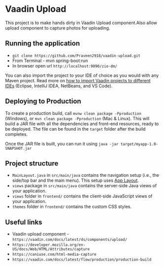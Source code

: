 # Vaadin Upload

This project is to make hands dirty in Vaadin Upload component.Also allow upload component to capture photos for uploading.

## Running the application

- `git clone https://github.com/Praveen2918/vaadin-upload.git`
- From Terminal - mvn spring-boot:run
- In browser open url `http://localhost:9090/zio-dm/`

You can also import the project to your IDE of choice as you would with any
Maven project. Read more on [how to import Vaadin projects to different 
IDEs](https://vaadin.com/docs/latest/flow/guide/step-by-step/importing) (Eclipse, IntelliJ IDEA, NetBeans, and VS Code).

## Deploying to Production

To create a production build, call `mvnw clean package -Pproduction` (Windows),
or `mvn clean package -Pproduction` (Mac & Linux).
This will build a JAR file with all the dependencies and front-end resources,
ready to be deployed. The file can be found in the `target` folder after the build completes.

Once the JAR file is built, you can run it using
`java -jar target/myapp-1.0-SNAPSHOT.jar`

## Project structure

- `MainLayout.java` in `src/main/java` contains the navigation setup (i.e., the
  side/top bar and the main menu). This setup uses
  [App Layout](https://vaadin.com/components/vaadin-app-layout).
- `views` package in `src/main/java` contains the server-side Java views of your application.
- `views` folder in `frontend/` contains the client-side JavaScript views of your application.
- `themes` folder in `frontend/` contains the custom CSS styles.

## Useful links

- Vaadin upload component - `https://vaadin.com/docs/latest/ds/components/upload/`
- `https://developer.mozilla.org/en-US/docs/Web/HTML/Attributes/capture`
- `https://caniuse.com/html-media-capture`
- `https://vaadin.com/docs/latest/flow/production/production-build`
